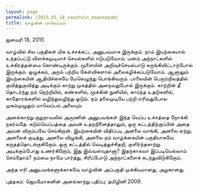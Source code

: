 ```yaml
---
layout: page
permalink: /2015_01_18_vaazhvin_maaveppam/
title: வாழ்வின் மாவெப்பம்
---
```

ஜனவரி 18, 2015

வாழ்வில் சில பகுதிகள் மிக உச்சக்கட்ட அனுபவமாக இருக்கும். நாம் இயற்கையால் உந்தப்பட்டு விளக்கமுடியாச் செயல்களில் ஈடுபடுவோம். மனம் அந்நாட்களில் உக்கிரத்தன்மை கொண்டிருக்கும். மூளையின் அறிவுச்செயல்பாடு சுருங்கிவிட்டாற்போல் இருக்கும். ஒழுக்கம், அறம் பற்றிய கேள்விகளால் அலைகழிக்கப்படுவோம். ஆனாலும் இயற்கையின் ஆதியிச்சையே மேலெழுந்து பொங்கிவரும். பாலையின் பெரும்நிலத்தில் குவித்துகுவித்து அடிக்கும் காற்று முகத்தில் அறைவதுபோல் இருக்கும். காற்றின் தீ தொடர்ந்து நம் நெற்றியில், கண்களில், மூக்கின் நுனியில், காய்ந்த உதடுகளில், காதோரங்களில் வழிந்துவழிந்து ஓடும். நம் தலைமுடியே பற்றி எரிவதுபோல முகம்முழுதும் மாவெப்பம் அலையும்.

அனல்காற்று குறுநாவலில் அருணின் அனுபவங்கள் இந்த வெப்ப உச்சத்தை நோக்கி நகர்வதே. கடும்வெப்பத்தை அவன் உதறநினைத்தாலும், ஒரு கட்டத்திற்குப்பின் அதை அவன் விரும்பவே செய்கிறான். இயற்கையின் விதிப்படி அனலை வாங்கி, அனலை ஏற்று, அனலைக் குடித்து, அனலை விழுங்கி, அனலை நம் வாழ்க்கையின் பகுதியாகவே கருதத்தொடங்குகிறோம். ஒரு கட்டத்தில் வெடித்துச்சிதறி, குளிர்ந்தகாற்று அடிக்கும்போது உணர்கிறோம், இது இவ்வளவுதானா? இதற்காகவா இப்படியெல்லாம் செய்தோம்? நம்மை நாமே பார்த்து, சிரிப்போடு அந்நாட்களைக் கடந்துவிடுகிறோம்.

அந்த எரி அனுபவங்களுக்காகவே வாழ்வின் அப்பகுதி முக்கியமானது, அழகானது.

புத்தகம்: ஜெயமோகனின் அனல்காற்று
பதிப்பு: தமிழினி 2009.
